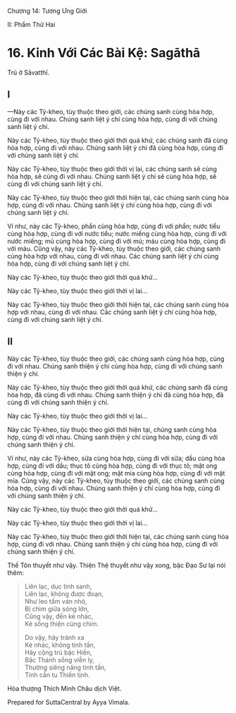  

Chương 14: Tương Ưng Giới

II: Phẩm Thứ Hai

# 16\. Kinh Với Các Bài Kệ: Sagāthā

Trú ở Sāvatthī.

## I

—Này các Tỷ-kheo, tùy thuộc theo giới, các chúng sanh cùng hòa hợp, cùng đi với nhau. Chúng sanh liệt ý chí cùng hòa hợp, cùng đi với chúng sanh liệt ý chí.

Này các Tỷ-kheo, tùy thuộc theo giới thời quá khứ, các chúng sanh đã cùng hòa hợp, cùng đi với nhau. Chúng sanh liệt ý chí đã cùng hòa hợp, cùng đi với chúng sanh liệt ý chí.

Này các Tỷ-kheo, tùy thuộc theo giới thời vị lai, các chúng sanh sẽ cùng hòa hợp, sẽ cùng đi với nhau. Chúng sanh liệt ý chí sẽ cùng hòa hợp, sẽ cùng đi với chúng sanh liệt ý chí.

Này các Tỷ-kheo, tùy thuộc theo giới thời hiện tại, các chúng sanh cùng hòa hợp, cùng đi với nhau. Chúng sanh liệt ý chí cùng hòa hợp, cùng đi với chúng sanh liệt ý chí.

Ví như, này các Tỷ-kheo, phẩn cùng hòa hợp, cùng đi với phẩn; nước tiểu cùng hòa hợp, cùng đi với nước tiểu; nước miếng cùng hòa hợp, cùng đi với nước miếng; mủ cùng hòa hợp, cùng đi với mủ; máu cùng hòa hợp, cùng đi với máu. Cũng vậy, này các Tỷ-kheo, tùy thuộc theo giới, các chúng sanh cùng hòa hợp với nhau, cùng đi với nhau. Các chúng sanh liệt ý chí cùng hòa hợp, cùng đi với chúng sanh liệt ý chí.

Này các Tỷ-kheo, tùy thuộc theo giới thời quá khứ…

Này các Tỷ-kheo, tùy thuộc theo giới thời vị lai…

Này các Tỷ-kheo, tùy thuộc theo giới thời hiện tại, các chúng sanh cùng hòa hợp với nhau, cùng đi với nhau. Các chúng sanh liệt ý chí cùng hòa hợp, cùng đi với chúng sanh liệt ý chí.

## II

Này các Tỷ-kheo, tùy thuộc theo giới, các chúng sanh cùng hòa hợp, cùng đi với nhau. Chúng sanh thiện ý chí cùng hòa hợp, cùng đi với chúng sanh thiện ý chí.

Này các Tỷ-kheo, tùy thuộc theo giới thời quá khứ, các chúng sanh đã cùng hòa hợp, đã cùng đi với nhau. Chúng sanh thiện ý chí đã cùng hòa hợp, đã cùng đi với chúng sanh thiện ý chí.

Này các Tỷ-kheo, tùy thuộc theo giới thời vị lai…

Này các Tỷ-kheo, tùy thuộc theo giới thời hiện tại, chúng sanh cùng hòa hợp, cùng đi với nhau. Chúng sanh thiện ý chí cùng hòa hợp, cùng đi với chúng sanh thiện ý chí.

Ví như, này các Tỷ-kheo, sữa cùng hòa hợp, cùng đi với sữa; dầu cùng hòa hợp, cùng đi với dầu; thục tô cùng hòa hợp, cùng đi với thục tô; mật ong cùng hòa hợp, cùng đi với mật ong; mật mía cùng hòa hợp, cùng đi với mật mía. Cũng vậy, này các Tỷ-kheo, tùy thuộc theo giới, các chúng sanh cùng hòa hợp, cùng đi với nhau. Chúng sanh thiện ý chí cùng hòa hợp, cùng đi với chúng sanh thiện ý chí.

Này các Tỷ-kheo, tùy thuộc theo giới thời quá khứ…

Này các Tỷ-kheo, tùy thuộc theo giới thời vị lai…

Này các Tỷ-kheo, tùy thuộc theo giới thời hiện tại, các chúng sanh cùng hòa hợp, cùng đi với nhau. Chúng sanh thiện ý chí cùng hòa hợp, cùng đi với chúng sanh thiện ý chí.

Thế Tôn thuyết như vậy. Thiện Thệ thuyết như vậy xong, bậc Ðạo Sư lại nói thêm:

> Liên lạc, dục tình sanh,  
> Liên lạc, không được đoạn,  
> Như leo tấm ván nhỏ,  
> Bị chìm giữa sóng lớn,  
> Cũng vậy, đến kẻ nhác,  
> Kẻ sống thiện cũng chìm.
> 
> Do vậy, hãy tránh xa  
> Kẻ nhác, không tinh tấn,  
> Hãy cộng trú bậc Hiền,  
> Bậc Thánh sống viễn ly,  
> Thường siêng năng tinh tấn,  
> Tinh cần tu Thiền tịnh.

Hòa thượng Thích Minh Châu dịch Việt.

Prepared for SuttaCentral by Ayya Vimala.